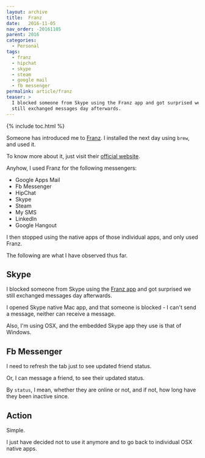 ```yaml
---
layout: archive
title:  Franz
date:   2016-11-05
nav_order: -20161105
parent: 2016
categories:
  - Personal
tags:
  - franz
  - hipchat
  - skype
  - steam
  - google mail
  - fb messenger
permalink: article/franz
teaser: >
  I blocked someone from Skype using the Franz app and got surprised we
  still exchanged messages day afterwards.
---
```


{% include toc.html %}

Someone has introduced me to [Franz](http://meetfranz.com/). I installed the next
day using `brew`, and used it.

To know more about it, just visit their [official website](http://meetfranz.com/).

Anyhow, I used Franz for the following messengers:
- Google Apps Mail
- Fb Messenger
- HipChat
- Skype
- Steam
- My SMS
- LinkedIn
- Google Hangout

I then stopped using the native apps of those individual apps, and only used
Franz.

The following are what I have observed thus far.

## Skype

I blocked someone from Skype using the [Franz app](http://meetfranz.com/) and got
surprised we still exchanged messages day afterwards.

I opened Skype native Mac app, and that someone is blocked - I can't send a
message, neither can receive a message.

Also, I'm using OSX, and the embedded Skype app they use is that of Windows.

## Fb Messenger

I need to refresh the tab just to see updated friend status.

Or, I can message a friend, to see their updated status.

By `status`, I mean, whether they are online or not, and if not, how long have
they been inactive since.

## Action

Simple.

I just have decided not to use it anymore and to go back to individual OSX native
apps.
